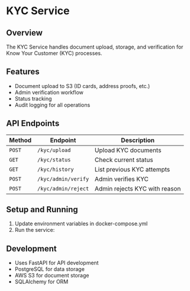 # KYC Service

## Overview
The KYC Service handles document upload, storage, and verification for Know Your Customer (KYC) processes.

## Features
- Document upload to S3 (ID cards, address proofs, etc.)
- Admin verification workflow
- Status tracking
- Audit logging for all operations

## API Endpoints
| Method | Endpoint            | Description                   |
| ------ | ------------------- | ----------------------------- |
| `POST` | `/kyc/upload`       | Upload KYC documents          |
| `GET`  | `/kyc/status`       | Check current status          |
| `GET`  | `/kyc/history`      | List previous KYC attempts    |
| `POST` | `/kyc/admin/verify` | Admin verifies KYC            |
| `POST` | `/kyc/admin/reject` | Admin rejects KYC with reason |

## Setup and Running
1. Update environment variables in docker-compose.yml
2. Run the service:

## Development
- Uses FastAPI for API development
- PostgreSQL for data storage
- AWS S3 for document storage
- SQLAlchemy for ORM